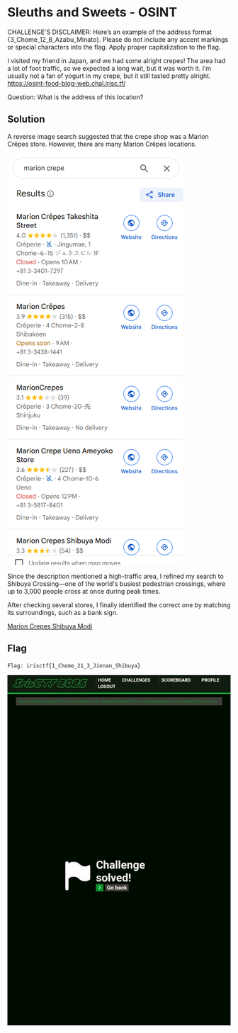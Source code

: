 # Sleuths and Sweets - OSINT

CHALLENGE'S DISCLAIMER: Here’s an example of the address format {3_Chome_12_8_Azabu_Minato}. Please do not include any accent markings or special characters into the flag. Apply proper capitalization to the flag.

I visited my friend in Japan, and we had some alright crepes! The area had a lot of foot traffic, so we expected a long wait, but it was worth it. I’m usually not a fan of yogurt in my crepe, but it still tasted pretty alright. https://osint-food-blog-web.chal.irisc.tf/

Question: What is the address of this location?

## Solution

A reverse image search suggested that the crepe shop was a Marion Crêpes store. However, there are many Marion Crêpes locations.

![Maps Search](./images/marion-crepes.png)

Since the description mentioned a high-traffic area, I refined my search to Shibuya Crossing—one of the world's busiest pedestrian crossings, where up to 3,000 people cross at once during peak times.

After checking several stores, I finally identified the correct one by matching its surroundings, such as a bank sign.

[Marion Crepes Shibuya Modi](https://maps.app.goo.gl/EREaSUNRKeXapscB7)

## Flag
```
Flag: irisctf{1_Chome_21_3_Jinnan_Shibuya}
```

![Challenge Solved](../../images/challenge-solved.jpeg)
